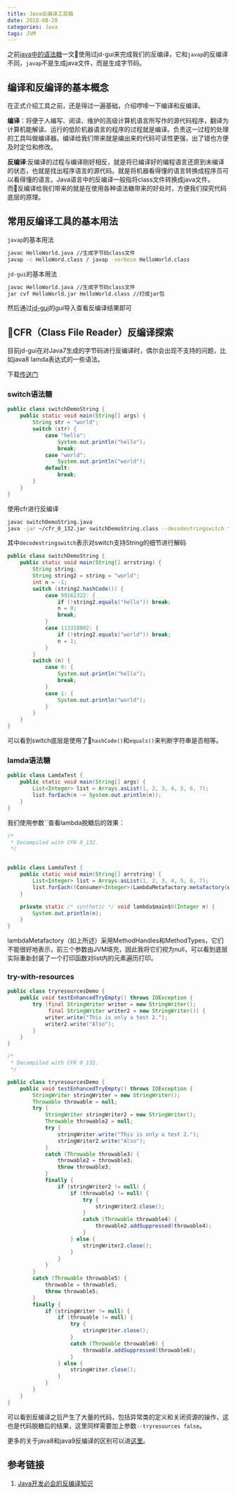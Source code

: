 ```yaml
---
title: Java反编译工具箱
date: 2018-08-28
categories: Java
tags: JVM
---
```

之前[java中的语法糖](https://jasonren.top/2018/08/02/Java%E4%B8%AD%E7%9A%84%E8%AF%AD%E6%B3%95%E7%B3%96/)一文使用过jd-gui来完成我们的反编译，它和`javap`的反编译不同，`javap`不是生成java文件，而是生成字节码。


## 编译和反编译的基本概念

在正式介绍工具之前，还是得过一遍基础，介绍啰嗦一下编译和反编译。

**编译**：将便于人编写、阅读、维护的高级计算机语言所写作的源代码程序，翻译为计算机能解读、运行的低阶机器语言的程序的过程就是编译。负责这一过程的处理的工具叫做编译器。编译给我们带来就是编出来的代码可读性更强，出了错也方便及时定位和修改。

**反编译**:反编译的过程与编译刚好相反，就是将已编译好的编程语言还原到未编译的状态，也就是找出程序语言的源代码。就是将机器看得懂的语言转换成程序员可以看得懂的语言。Java语言中的反编译一般指将class文件转换成java文件。而反编译给我们带来的就是在使用各种语法糖带来的好处时，方便我们探究代码底层的原理。

<!--more-->


## 常用反编译工具的基本用法

`javap`的基本用法

```bash
javac HelloWorld.java //生成字节码class文件
javap -c HelloWord.class / javap -verbose HelloWorld.class
```

`jd-gui`的基本用法

```bash
javac HelloWorld.java //生成字节码class文件
jar cvf HelloWorld.jar HelloWorld.class //打成jar包
```
然后通过[jd-gui](https://github.com/java-decompiler/jd-gui/releases)的gui导入查看反编译结果即可

## CFR（Class File Reader）反编译探索

目前jd-gui在对Java7生成的字节码进行反编译时，偶尔会出现不支持的问题，比如java8 lamda表达式的一些语法。

下载[传送门](http://www.benf.org/other/cfr/)

### switch语法糖

```java
public class switchDemoString {
    public static void main(String[] args) {
        String str = "world";
        switch (str) {
            case "hello":
                System.out.println("hello");
                break;
            case "world":
                System.out.println("world");
            default:
                break;
        }
    }
}

```

使用cfr进行反编译

```bash
javac switchDemoString.java 
java -jar ~/cfr_0_132.jar switchDemoString.class --decodestringswitch false > result.txt
```

其中`decodestringswitch`表示对switch支持String的细节进行解码


```java
public class switchDemoString {
    public static void main(String[] arrstring) {
        String string;
        String string2 = string = "world";
        int n = -1;
        switch (string2.hashCode()) {
            case 99162322: {
                if (!string2.equals("hello")) break;
                n = 0;
                break;
            }
            case 113318802: {
                if (!string2.equals("world")) break;
                n = 1;
            }
        }
        switch (n) {
            case 0: {
                System.out.println("hello");
                break;
            }
            case 1: {
                System.out.println("world");
            }
        }
    }
}

```

可以看到switch底层是使用了`hashCode()`和`equals()`来判断字符串是否相等。

### lamda语法糖

```java
public class LamdaTest {
    public static void main(String[] args) {
        List<Integer> list = Arrays.asList(1, 2, 3, 4, 5, 6, 7);
        list.forEach(n -> System.out.println(n));
    }
}
```

我们使用参数``查看lambda脱糖后的效果：

```java
/*
 * Decompiled with CFR 0_132.
 */


public class LamdaTest {
    public static void main(String[] arrstring) {
        List<Integer> list = Arrays.asList(1, 2, 3, 4, 5, 6, 7);
        list.forEach((Consumer<Integer>)LambdaMetafactory.metafactory(null, null, null, (Ljava/lang/Object;)V, lambda$main$0(java.lang.Integer ), (Ljava/lang/Integer;)V)());
    }

    private static /* synthetic */ void lambda$main$0(Integer n) {
        System.out.println(n);
    }
}

```


lambdaMetafactory（如上所述）采用MethodHandles和MethodTypes，它们不能很好地表示，前三个参数由JVM填充，因此我将它们视为null，可以看到底层实际重新封装了一个打印函数对list内的元素遍历打印。


### try-with-resources

```java
public class tryresourcesDemo {
    public void testEnhancedTryEmpty() throws IOException {
        try (final StringWriter writer = new StringWriter();
             final StringWriter writer2 = new StringWriter()) {
            writer.write("This is only a test 2.");
            writer2.write("Also");
        }
    }
}
```


```java
/*
 * Decompiled with CFR 0_132.
 */

public class tryresourcesDemo {
    public void testEnhancedTryEmpty() throws IOException {
        StringWriter stringWriter = new StringWriter();
        Throwable throwable = null;
        try {
            StringWriter stringWriter2 = new StringWriter();
            Throwable throwable2 = null;
            try {
                stringWriter.write("This is only a test 2.");
                stringWriter2.write("Also");
            }
            catch (Throwable throwable3) {
                throwable2 = throwable3;
                throw throwable3;
            }
            finally {
                if (stringWriter2 != null) {
                    if (throwable2 != null) {
                        try {
                            stringWriter2.close();
                        }
                        catch (Throwable throwable4) {
                            throwable2.addSuppressed(throwable4);
                        }
                    } else {
                        stringWriter2.close();
                    }
                }
            }
        }
        catch (Throwable throwable5) {
            throwable = throwable5;
            throw throwable5;
        }
        finally {
            if (stringWriter != null) {
                if (throwable != null) {
                    try {
                        stringWriter.close();
                    }
                    catch (Throwable throwable6) {
                        throwable.addSuppressed(throwable6);
                    }
                } else {
                    stringWriter.close();
                }
            }
        }
    }
}

```

可以看到反编译之后产生了大量的代码，包括异常类的定义和关闭资源的操作，这也是代码脱糖后的结果，这里同样需要加上参数`--tryresources false`。


更多的关于java8和java9反编译的区别可以进[这里](http://www.benf.org/other/cfr/java9observations.html)。










## 参考链接
1. [Java开发必会的反编译知识](https://mp.weixin.qq.com/s?__biz=MzI3NzE0NjcwMg==&mid=2650120609&idx=1&sn=5659f96310963ad57d55b48cee63c788&chksm=f36bbc80c41c3596a1e4bf9501c6280481f1b9e06d07af354474e6f3ed366fef016df673a7ba&scene=21#wechat_redirect)
